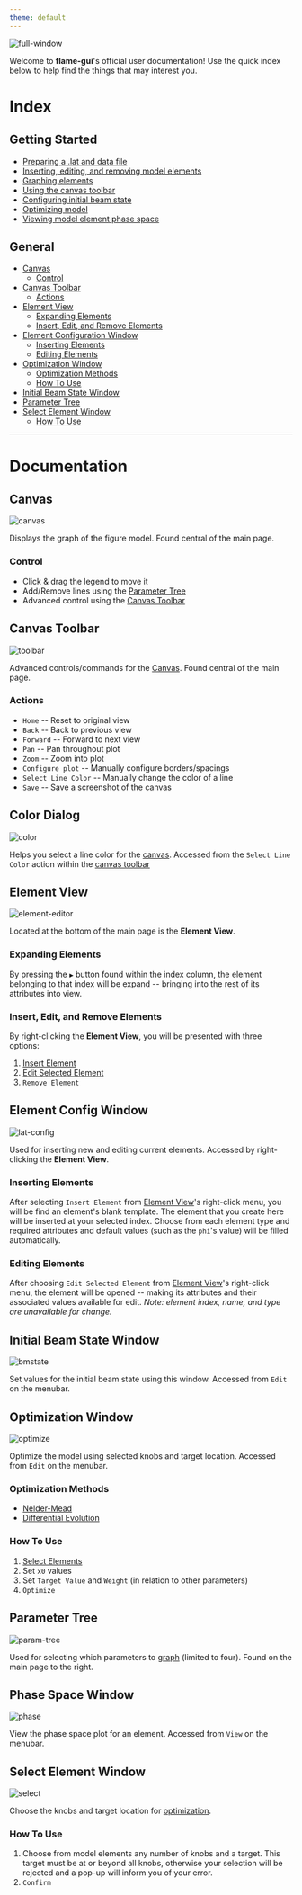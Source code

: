 ```yaml
---
theme: default
---
```

![full-window](https://user-images.githubusercontent.com/70593138/179078107-8cbdae9f-5568-45e0-993d-e4003dd80489.JPG)

Welcome to **flame-gui**'s official user documentation! Use the quick index below to help find the things that may interest you.


# Index
## Getting Started
- [Preparing a .lat and data file](#preparing-a-lat-and-data-file)
- [Inserting, editing, and removing model elements](#insert-edit-and-remove-elements)
- [Graphing elements](#parameter-tree)
- [Using the canvas toolbar](#using-the-canvas-toolbar)
- [Configuring initial beam state](#configuring-initial-beam-state)
- [Optimizing model](#optimizing-model)
- [Viewing model element phase space](#viewing-model-element-phase-space)

## General
 - [Canvas](#canvas)
   - [Control](#control)
 - [Canvas Toolbar](#canvas-toolbar)
   - [Actions](#actions)
 - [Element View](#element-view)
   - [Expanding Elements](#expanding-elements)
   - [Insert, Edit, and Remove Elements](#insert-edit-and-remove-elements)
 - [Element Configuration Window](#element-config-window)
   - [Inserting Elements](#inserting-elements)
   - [Editing Elements](#editing-elements)
 - [Optimization Window](#optimization-window)
   - [Optimization Methods](#optimization-methods)
   - [How To Use](#how-to-use)
 - [Initial Beam State Window](#initial-beam-state-window)
 - [Parameter Tree](#parameter-tree)
 - [Select Element Window](#select-element-window)
   - [How To Use](#how-to-use-1)

---
# Documentation
## Canvas
![canvas](https://user-images.githubusercontent.com/70593138/179066057-11835b27-46a3-43cd-8498-265e6f5dea01.jpeg)

Displays the graph of the figure model. Found central of the main page.
### Control
- Click & drag the legend to move it
- Add/Remove lines using the [Parameter Tree](#parameter-tree)
- Advanced control using the [Canvas Toolbar](#canvas-toolbar)


## Canvas Toolbar
![toolbar](https://user-images.githubusercontent.com/70593138/179065995-c8792319-e730-4929-a2b6-fdca37133b38.JPG)

Advanced controls/commands for the [Canvas](#canvas). Found central of the main page.
### Actions
- `Home` -- Reset to original view
- `Back` -- Back to previous view
- `Forward` -- Forward to next view
- `Pan` -- Pan throughout plot
- `Zoom` -- Zoom into plot
- `Configure plot` -- Manually configure borders/spacings
- `Select Line Color` -- Manually change the color of a line
- `Save` -- Save a screenshot of the canvas

## Color Dialog
![color](https://user-images.githubusercontent.com/70593138/179085434-c13e0ce2-9a57-48bb-8f41-4bf3f3280d23.JPG)

Helps you select a line color for the [canvas](#canvas). Accessed from the `Select Line Color` action within the [canvas toolbar](#canvas-toolbar)


## Element View
![element-editor](https://user-images.githubusercontent.com/70593138/179042616-fbfdb8b7-124c-465e-a787-f0106e001ddf.JPG)

Located at the bottom of the main page is the **Element View**.
### Expanding Elements
By pressing the `▶` button found within the index column, the element belonging to that index will be expand -- bringing into the rest of its attributes into view.
### Insert, Edit, and Remove Elements
By right-clicking the **Element View**, you will be presented with three options:
1. [Insert Element](#inserting-elements)
2. [Edit Selected Element](#editing-elements)
3. `Remove Element`


## Element Config Window
![lat-config](https://user-images.githubusercontent.com/70593138/179055270-c81163f4-ccb8-4bf7-865d-fe528b2952c0.JPG)

Used for inserting new and editing current elements. Accessed by right-clicking the **Element View**.
### Inserting Elements
After selecting `Insert Element` from [Element View](#element-view)'s right-click menu, you will be find an element's blank template. The element that you create here will be inserted at your selected index. Choose from each element type and required attributes and default values (such as the `phi`'s value) will be filled automatically.
### Editing Elements
After choosing `Edit Selected Element` from [Element View](#element-view)'s right-click menu, the element will be opened -- making its attributes and their associated values available for edit. *Note: element index, name, and type are unavailable for change.*


## Initial Beam State Window
![bmstate](https://user-images.githubusercontent.com/70593138/179074477-5ce875df-07a1-48cd-b1d9-3776b0483e66.JPG)

Set values for the initial beam state using this window. Accessed from `Edit` on the menubar.


## Optimization Window
![optimize](https://user-images.githubusercontent.com/70593138/179074856-99d45297-1a48-4c3c-ae81-29042b37eebc.JPG)

Optimize the model using selected knobs and target location. Accessed from `Edit` on the menubar.

### Optimization Methods
- [Nelder-Mead](https://en.wikipedia.org/wiki/Nelder%E2%80%93Mead_method)
- [Differential Evolution](https://en.wikipedia.org/wiki/Differential_evolution)

### How To Use
1. [Select Elements](#select-element-window)
2. Set `x0` values
3. Set `Target Value` and `Weight` (in relation to other parameters)
4. `Optimize`


## Parameter Tree
![param-tree](https://user-images.githubusercontent.com/70593138/179061034-e22a5115-af4f-4ec6-b96c-7900a0522a2f.JPG)

Used for selecting which parameters to [graph](#canvas) (limited to four). Found on the main page to the right.


## Phase Space Window
![phase](https://user-images.githubusercontent.com/70593138/179078891-05c49e81-c019-41a3-82e2-03cad5b46f31.JPG)

View the phase space plot for an element. Accessed from `View` on the menubar.


## Select Element Window
![select](https://user-images.githubusercontent.com/70593138/179074968-f8cf59d9-5d35-4616-8537-c7d32f86ecd2.JPG)

Choose the knobs and target location for [optimization](#optimization-window).
### How To Use
1. Choose from model elements any number of knobs and a target. This target must be at or beyond all knobs, otherwise your selection will be rejected and a pop-up will inform you of your error.
2. `Confirm`
